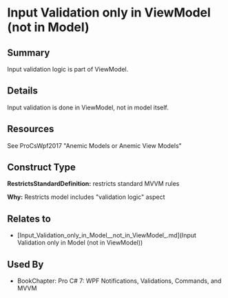 # Input Validation only in ViewModel (not in Model)

## Summary
Input validation logic is part of ViewModel.

## Details
Input validation is done in ViewModel, not in model itself.

## Resources
See ProCsWpf2017 "Anemic Models or Anemic View Models"


## Construct Type

**RestrictsStandardDefinition:** restricts standard MVVM rules

**Why:** Restricts model includes "validation logic" aspect



## Relates to

* [Input_Validation_only_in_Model__not_in_ViewModel_.md](Input Validation only in Model (not in ViewModel))

## Used By
* BookChapter: Pro C# 7: WPF Notifications, Validations, Commands, and MVVM

